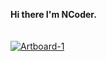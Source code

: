 **Hi there I'm NCoder.**\
\
\
<a href="https://ibb.co/XkcnJCL"><img src="https://i.ibb.co/n8xXkLm/Artboard-1.png" alt="Artboard-1" width="whatever" height="whatever"></a>
